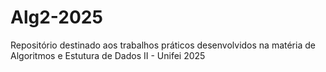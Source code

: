 # Alg2-2025
Repositório destinado aos trabalhos práticos desenvolvidos na matéria de Algoritmos e Estutura de Dados II - Unifei 2025